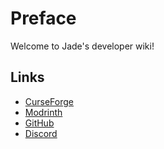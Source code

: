 # Preface

Welcome to Jade's developer wiki!

## Links

 - [CurseForge](https://www.curseforge.com/minecraft/mc-mods/jade)
 - [Modrinth](https://modrinth.com/mod/jade)
 - [GitHub](https://github.com/Snownee/Jade)
 - [Discord](https://discord.gg/KzGQW7a)
